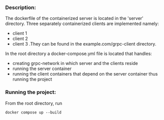 ### Description:
The dockerfile of the containerized server is located in the 'server' directory.
Three separately containerized clients are implemented namely:
- client 1
- client 2
- client 3 
.They can be found in the example.com/grpc-client directory.

In the root directory a docker-compose.yml file is located that handles:
 - creating grpc-network in which server and the clients reside
 - running the server container
 - running the client containers that depend on the server container thus running the project

### Running the project:
From the root directory, run
```
docker compose up --build
```

